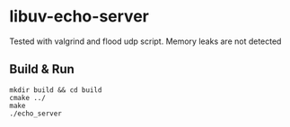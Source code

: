 # libuv-echo-server

Tested with valgrind and flood udp script. Memory leaks are not detected

## Build & Run 
```
mkdir build && cd build
cmake ../
make
./echo_server
```
